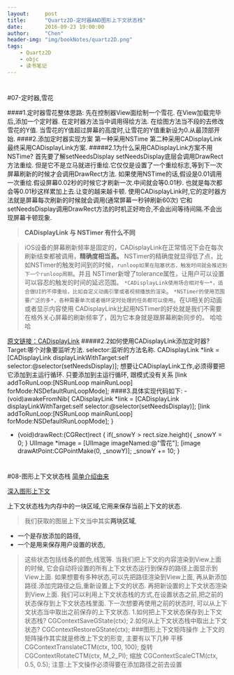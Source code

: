 ```yaml
---
layout:     post
title:      "Quartz2D-定时器AND图形上下文状态栈"
date:       2016-09-23 19:00:00
author:     "Chen"
header-img: "img/bookNotes/quartz2D.png"
tags:
    - Quartz2D
    - objc
    - 读书笔记
---
```


#
#07-定时器,雪花

####1.定时器雪花整体思路:
先在控制器View面绘制一个雪花.
在View加载完毕后,添加一个定时器.
在定时器方法当中调用得绘方法.
在绘图方法当不段的去修改雪花的Y值.
当雪花的Y值超过屏幕的高度时,让雪花的Y值重新设为0.从最顶部开始.
####2.添加定时器实现方案
第一种采用NSTime
第二种采用CADisplayLink
最终采用CADisplayLink方案.
#####2.1为什么采用CADisplayLink方案不用NSTime?
首先要了解setNeedsDisplay
setNeedsDisplay底层会调用DrawRect方法重绘.
但是它不是立马就进行重绘.它仅仅是设置了一个重绘标志,等到下一次屏幕刷新的时候才会调用DrawRect方法.
如果使用NSTime的话,假设是0.01调用一次重绘.假设屏幕0.02秒的时候它才刷新一次.中间就会等0.01秒.
也就是每次都会等0.01秒这样累加上去.让变的越来越卡顿.
使用CADisplayLink时,它的定时器方法就是屏幕每次刷新的时候就会调用(通常屏幕一秒钟刷新60次)
它和setNeedsDisplay调用DrawRect方法的时机正好吻合,不会出间等待间隔.不会出现屏幕卡顿现象.
>**CADisplayLink 与 NSTimer 有什么不同**

>iOS设备的屏幕刷新频率是固定的，CADisplayLink在正常情况下会在每次刷新结束都被调用，**精确度相当高。**
NSTimer的精确度就显得低了点，比如NSTimer的触发时间到的时候，`runloop如果在阻塞状态，触发时间就会推迟到下一个runloop周期`。并且 NSTimer新增了tolerance属性，让用户可以设置可以容忍的触发的时间的延迟范围。
`*CADisplayLink使用场合相对专一*，适合做UI的不停重绘，比如自定义动画引擎或者视频播放的渲染`。
`*NSTimer的使用范围要广泛的多*，各种需要单次或者循环定时处理的任务都可以使用`。在UI相关的动画或者显示内容使用 CADisplayLink比起用NSTimer的好处就是我们不需要在格外关心屏幕的刷新频率了，因为它本身就是跟屏幕刷新同步的。
哈哈哈


[原文链接：CADisplayLink](http://www.jianshu.com/p/c35a81c3b9eb
)
#####2.2如何使用CADisplayLink添加定时器?
Target:哪个对象要监听方法.
selector:监听的方法名称.
CADisplayLink *link = [CADisplayLink displayLinkWithTarget:self
selector:@selector(setNeedsDisplay)];
想要让CADisplayLink工作,必须得要把它添加到主运行循环.
只要添加到主运行循环, 跟模式没有关系
[link addToRunLoop:[NSRunLoop mainRunLoop] forMode:NSDefaultRunLoopMode];
####3.具体实现代码如下:
-(void)awakeFromNib{
CADisplayLink *link = [CADisplayLink displayLinkWithTarget:self
selector:@selector(setNeedsDisplay)];
[link addToRunLoop:[NSRunLoop mainRunLoop] forMode:NSDefaultRunLoopMode];
}
- (void)drawRect:(CGRect)rect {
if(_snowY > rect.size.height){
_snowY = 0;
}
UIImage *image = [UIImage imageNamed:@"雪花"];
[image drawAtPoint:CGPointMake(0, _snowY)];
_snowY += 10;
}

#
#08-图形上下文状态栈
[简单介绍由来](http://www.cnblogs.com/wendingding/p/3782489.html)

[深入图形上下文](http://www.jianshu.com/p/ba535840057e)

上下文状态栈为内存中的一块区域,它用来保存当前上下文的状态.
>我们获取的图层上下文当中其实**两块区域**,

* 一个是存放添加的路径,
* 一个是用来保存用户设置的状态,
>这些状态包括线条的颜色,线宽等.
当我们把上下文的内容渲染到View上面的时候,
它会自动将设置的所有上下文状态运行到保存的路径上面显示到View上面.
如果想要有多种状态,可以先把路径渲染到View上面,
再从新添加路径.添加完路径之后,重新设置上下文的状态.
再把新设置的上下文状态渲染到View上面.
>我们可以利用上下文状态栈的方式,在设置状态之前,把之前的状态保存到上下文状态栈里面.
下一次想要再使用之前的状态时, 可以从上下文状态当中取出之前保存的上下文状态.
1.如何把上下文状态保存到上下文状态栈?
CGContextSaveGState(ctx);
2.如何从上下文状态栈中取出上下文状态?
CGContextRestoreGState(ctx);
###图形上下文矩阵操作
上下文的矩阵操作其实就是修改上下文的形变,
主要有以下几种
平移
CGContextTranslateCTM(ctx, 100, 100);
旋转
CGContextRotateCTM(ctx, M_2_PI);
缩放
CGContextScaleCTM(ctx, 0.5, 0.5);
注意:上下文操作必须得要在添加路径之前去设置